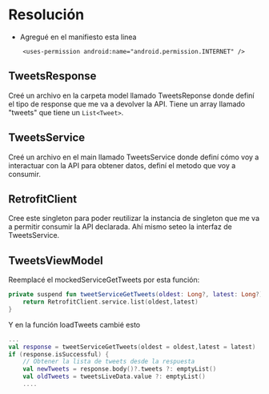 # Resolución

* Agregué en el manifiesto esta linea
```
    <uses-permission android:name="android.permission.INTERNET" />
```

## TweetsResponse

Creé un archivo en la carpeta model llamado TweetsReponse donde definí el tipo de response que me va a devolver la API. Tiene un array llamado "tweets" que tiene un ```List<Tweet>```.

## TweetsService

Creé un archivo en el main llamado TweetsService donde definí cómo voy a interactuar con la API para obtener datos, definí el metodo que voy a consumir.

## RetrofitClient

Cree este singleton para poder reutilizar la instancia de singleton que me va a permitir consumir la API declarada. Ahí mismo seteo la interfaz de TweetsService.

## TweetsViewModel

Reemplacé el mockedServiceGetTweets por esta función:

```kotlin
private suspend fun tweetServiceGetTweets(oldest: Long?, latest: Long?): Response<TweetsResponse> {
    return RetrofitClient.service.list(oldest,latest)
}
```
Y en la función loadTweets cambié esto

```kotlin
...
val response = tweetServiceGetTweets(oldest = oldest,latest = latest)
if (response.isSuccessful) {
    // Obtener la lista de tweets desde la respuesta
    val newTweets = response.body()?.tweets ?: emptyList()
    val oldTweets = tweetsLiveData.value ?: emptyList()
    ....
```